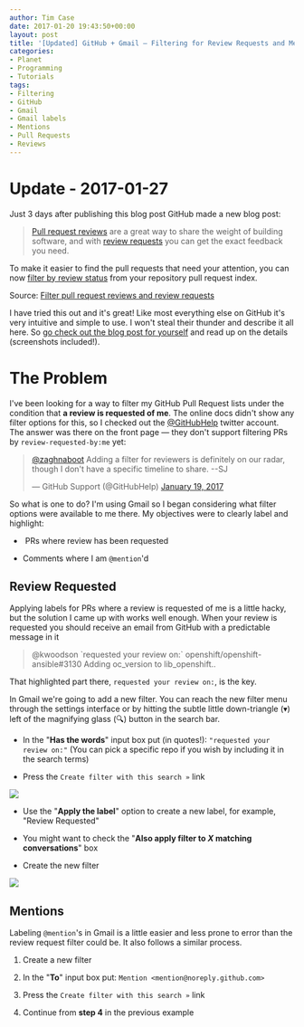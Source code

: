 ```yaml
---
author: Tim Case
date: 2017-01-20 19:43:50+00:00
layout: post
title: '[Updated] GitHub + Gmail — Filtering for Review Requests and Mentions'
categories:
- Planet
- Programming
- Tutorials
tags:
- Filtering
- GitHub
- Gmail
- Gmail labels
- Mentions
- Pull Requests
- Reviews
---
```


# Update - 2017-01-27


Just 3 days after publishing this blog post GitHub made a new blog post:


<blockquote><a href="https://help.github.com/articles/about-pull-request-reviews/" target=_blank>Pull request reviews</a> are a great way to share the weight of building software, and with <a href="https://help.github.com/articles/requesting-a-pull-request-review/" target=_blank>review requests</a> you can get the exact feedback you need.</blockquote>

To make it easier to find the pull requests that need your attention, you can now [filter by review status](https://help.github.com/articles/filtering-pull-requests-by-review-status) from your repository pull request index.</blockquote>

Source: [Filter pull request reviews and review requests](https://github.com/blog/2306-filter-pull-request-reviews-and-review-requests)

I have tried this out and it's great! Like most everything else on GitHub it's very intuitive and simple to use. I won't steal their thunder and describe it all here. So [go check out the blog post for yourself](https://github.com/blog/2306-filter-pull-request-reviews-and-review-requests) and read up on the details (screenshots included!).


# The Problem

I've been looking for a way to filter my GitHub Pull Request lists under the condition that **a review is requested of me**. The online docs didn't show any filter options for this, so I checked out the [@GitHubHelp](https://twitter.com/GitHubHelp) twitter account. The answer was there on the front page — they don't support filtering PRs by `review-requested-by:me` yet:


<blockquote><a href="https://twitter.com/zaghnaboot" target=_blank>@zaghnaboot</a> Adding a filter for reviewers is definitely on our radar, though I don't have a specific timeline to share. --SJ

— GitHub Support (@GitHubHelp) <a href="https://twitter.com/GitHubHelp/status/822203227395518464" target=_blank>January 19, 2017</a></blockquote>




So what is one to do? I'm using Gmail so I began considering what filter options were available to me there. My objectives were to clearly label and highlight:



 	
  *  PRs where review has been requested

 	
  * Comments where I am `@mention`'d


## Review Requested


Applying labels for PRs where a review is requested of me is a little hacky, but the solution I came up with works well enough. When your review is requested you should receive an email from GitHub with a predictable message in it


<blockquote>@kwoodson `requested your review on:` openshift/openshift-ansible#3130 Adding oc_version to lib_openshift..</blockquote>


That highlighted part there, `requested your review on:`, is the key.

In Gmail we're going to add a new filter. You can reach the new filter menu through the settings interface or by hitting the subtle little down-triangle (▾) left of the magnifying glass (🔍) button in the search bar.



 	
  * In the "**Has the words**" input box put (in quotes!): `"requested your review on:"` (You can pick a specific repo if you wish by including it in the search terms)

 	
  * Press the `Create filter with this search »` link


[![](https://blog.lnx.cx/wp-content/uploads/2017/01/Screenshot-from-2017-01-20-11-37-35-640x401.png)](https://blog.lnx.cx/wp-content/uploads/2017/01/Screenshot-from-2017-01-20-11-37-35.png)



 	
  * Use the "**Apply the label**" option to create a new label, for example, "Review Requested"

 	
  * You might want to check the "**Also apply filter to _X_ matching conversations**" box

 	
  * Create the new filter


[![](https://blog.lnx.cx/wp-content/uploads/2017/01/Screenshot-from-2017-01-20-11-37-20-640x391.png)](https://blog.lnx.cx/wp-content/uploads/2017/01/Screenshot-from-2017-01-20-11-37-20.png)


## Mentions


Labeling `@mention`'s in Gmail is a little easier and less prone to error than the review request filter could be. It also follows a similar process.



 	
  1. Create a new filter

 	
  2. In the "**To**" input box put: `Mention <mention@noreply.github.com>`

 	
  3. Press the `Create filter with this search »` link

 	
  4. Continue from **step 4** in the previous example





